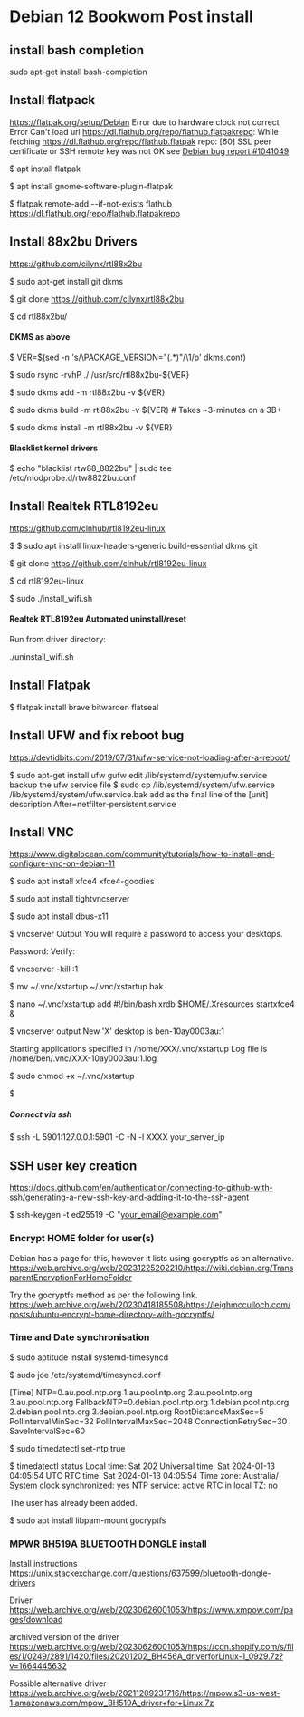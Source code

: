 # Debian 12 Bookwom Post install

## install bash completion
sudo apt-get install bash-completion


## Install flatpack
https://flatpak.org/setup/Debian
Error due to hardware clock not correct
Error Can't load uri https://dl.flathub.org/repo/flathub.flatpakrepo: While fetching https://dl.flathub.org/repo/flathub.flatpak repo: [60] SSL peer certificate or SSH remote key was not OK
see
[Debian bug report #1041049](https://bugs.debian.org/cgi-bin/bugreport.cgi?bug=1041049)


$ apt install flatpak

$ apt install gnome-software-plugin-flatpak

$ flatpak remote-add --if-not-exists flathub https://dl.flathub.org/repo/flathub.flatpakrepo

## Install 88x2bu Drivers
https://github.com/cilynx/rtl88x2bu

$ sudo apt-get install git dkms

$ git clone https://github.com/cilynx/rtl88x2bu

$ cd rtl88x2bu/

#### DKMS as above
$ VER=$(sed -n 's/\PACKAGE_VERSION="\(.*\)"/\1/p' dkms.conf)

$ sudo rsync -rvhP ./ /usr/src/rtl88x2bu-${VER}

$ sudo dkms add -m rtl88x2bu -v ${VER}

$ sudo dkms build -m rtl88x2bu -v ${VER} # Takes ~3-minutes on a 3B+

$ sudo dkms install -m rtl88x2bu -v ${VER}

#### Blacklist kernel drivers

$ echo "blacklist rtw88_8822bu" | sudo tee /etc/modprobe.d/rtw8822bu.conf

## Install Realtek RTL8192eu
https://github.com/clnhub/rtl8192eu-linux

$ $ sudo apt install linux-headers-generic build-essential dkms git

$ git clone https://github.com/clnhub/rtl8192eu-linux

$ cd rtl8192eu-linux

$ sudo ./install_wifi.sh




#### Realtek RTL8192eu Automated uninstall/reset

Run from driver directory:

./uninstall_wifi.sh

## Install Flatpak
$ flatpak install brave bitwarden flatseal

## Install UFW and fix reboot bug
https://devtidbits.com/2019/07/31/ufw-service-not-loading-after-a-reboot/

$ sudo apt-get install ufw gufw
edit /lib/systemd/system/ufw.service
backup the ufw service file
$ sudo cp /lib/systemd/system/ufw.service /lib/systemd/system/ufw.service.bak
add as the final line of the [unit] description
    After=netfilter-persistent.service


## Install VNC
https://www.digitalocean.com/community/tutorials/how-to-install-and-configure-vnc-on-debian-11

$ sudo apt install xfce4 xfce4-goodies

$ sudo apt install tightvncserver

$ sudo apt install dbus-x11

$ vncserver
Output
You will require a password to access your desktops.

Password:
Verify:

$ vncserver -kill :1

$ mv ~/.vnc/xstartup ~/.vnc/xstartup.bak

$ nano ~/.vnc/xstartup
add 
#!/bin/bash
xrdb $HOME/.Xresources
startxfce4 &

$ vncserver
output
New 'X' desktop is ben-10ay0003au:1

Starting applications specified in /home/XXX/.vnc/xstartup
Log file is /home/ben/.vnc/XXX-10ay0003au:1.log

$ sudo chmod +x ~/.vnc/xstartup

$ 
##### Connect via ssh
$ ssh -L 5901:127.0.0.1:5901 -C -N -l XXXX your_server_ip


## SSH user key creation
https://docs.github.com/en/authentication/connecting-to-github-with-ssh/generating-a-new-ssh-key-and-adding-it-to-the-ssh-agent

$ ssh-keygen -t ed25519 -C "your_email@example.com"


### Encrypt HOME folder for user(s)
Debian has a page for this, however it lists using gocryptfs as an alternative.
https://web.archive.org/web/20231225202210/https://wiki.debian.org/TransparentEncryptionForHomeFolder

Try the gocryptfs method as per the following link.  
https://web.archive.org/web/20230418185508/https://leighmcculloch.com/posts/ubuntu-encrypt-home-directory-with-gocryptfs/


### Time and Date synchronisation
$ sudo aptitude install systemd-timesyncd

$ sudo joe /etc/systemd/timesyncd.conf

[Time]
NTP=0.au.pool.ntp.org  1.au.pool.ntp.org 2.au.pool.ntp.org 3.au.pool.ntp.org
FallbackNTP=0.debian.pool.ntp.org 1.debian.pool.ntp.org 2.debian.pool.ntp.org 3.debian.pool.ntp.org
RootDistanceMaxSec=5
PollIntervalMinSec=32
PollIntervalMaxSec=2048
ConnectionRetrySec=30
SaveIntervalSec=60

$ sudo timedatectl set-ntp true

$ timedatectl status
               Local time: Sat 202
           Universal time: Sat 2024-01-13 04:05:54 UTC
                 RTC time: Sat 2024-01-13 04:05:54
                Time zone: Australia/
System clock synchronized: yes
              NTP service: active
          RTC in local TZ: no



The user has already been added.

$ sudo apt install libpam-mount gocryptfs

### MPWR BH519A BLUETOOTH DONGLE install
Install instructions https://unix.stackexchange.com/questions/637599/bluetooth-dongle-drivers  

Driver  
https://web.archive.org/web/20230626001053/https://www.xmpow.com/pages/download  


archived version of the driver  
https://web.archive.org/web/20230626001053/https://cdn.shopify.com/s/files/1/0249/2891/1420/files/20201202_BH456A_driverforLinux-1_0929.7z?v=1664445632



Possible alternative driver  
https://web.archive.org/web/20211209231716/https://mpow.s3-us-west-1.amazonaws.com/mpow_BH519A_driver+for+Linux.7z

